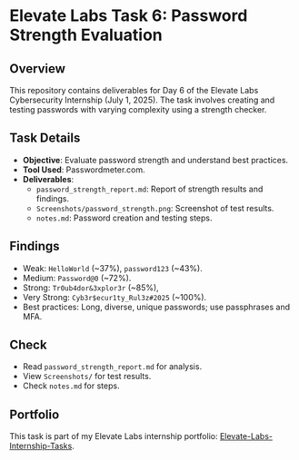 # Elevate Labs Task 6: Password Strength Evaluation

## Overview
This repository contains deliverables for Day 6 of the Elevate Labs Cybersecurity Internship (July 1, 2025). The task involves creating and testing passwords with varying complexity using a strength checker.

## Task Details
- **Objective**: Evaluate password strength and understand best practices.
- **Tool Used**: Passwordmeter.com.
- **Deliverables**:
  - `password_strength_report.md`: Report of strength results and findings.
  - `Screenshots/password_strength.png`: Screenshot of test results.
  - `notes.md`: Password creation and testing steps.

## Findings
- Weak: `HelloWorld` (~37%), `password123` (~43%).
- Medium: `Password@0` (~72%).
- Strong: `Tr0ub4dor&3xplor3r` (~85%),
- Very Strong: `Cyb3r$ecur1ty_Rul3z#2025` (~100%).
- Best practices: Long, diverse, unique passwords; use passphrases and MFA.

## Check
- Read `password_strength_report.md` for analysis.
- View `Screenshots/` for test results.
- Check `notes.md` for steps.

## Portfolio
This task is part of my Elevate Labs internship portfolio: [Elevate-Labs-Internship-Tasks](https://github.com/Nucl3arAt0m/Elevate-Labs-Internship-Tasks).
